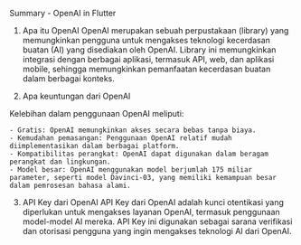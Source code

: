 Summary - OpenAI in Flutter

1. Apa itu OpenAI
OpenAI merupakan sebuah perpustakaan (library) yang memungkinkan pengguna untuk mengakses teknologi kecerdasan buatan (AI) yang disediakan oleh OpenAI. Library ini memungkinkan integrasi dengan berbagai aplikasi, termasuk API, web, dan aplikasi mobile, sehingga memungkinkan pemanfaatan kecerdasan buatan dalam berbagai konteks.

2. Apa keuntungan dari OpenAI

Kelebihan dalam penggunaan OpenAI meliputi:

    - Gratis: OpenAI memungkinkan akses secara bebas tanpa biaya.
    - Kemudahan pemasangan: Penggunaan OpenAI relatif mudah diimplementasikan dalam berbagai platform.
    - Kompatibilitas perangkat: OpenAI dapat digunakan dalam beragam perangkat dan lingkungan.
    - Model besar: OpenAI menggunakan model berjumlah 175 miliar parameter, seperti model Davinci-03, yang memiliki kemampuan besar dalam pemrosesan bahasa alami.

3. API Key dari OpenAI
API Key dari OpenAI adalah kunci otentikasi yang diperlukan untuk mengakses layanan OpenAI, termasuk penggunaan model-model AI mereka. API Key ini digunakan sebagai sarana verifikasi dan otorisasi pengguna yang ingin mengakses teknologi AI dari OpenAI.

